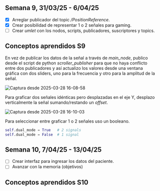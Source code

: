 ## Semana 9, 31/03/25 - 6/04/25

- [x] Arreglar publicador del topic */PositionReference*.
- [x] Crear posibilidad de representar 1 o 2 señales para gaming.
- [ ] Crear *umlet* con los nodos, scripts, publicadores, suscriptores y topics.

## Conceptos aprendidos S9

En vez de publicar los datos de la señal a través de *main_node*, publico desde el script de python *scroller_publisher* para que no haya conflicto entre dos publicadores y así actualizo los valores desde una ventana gráfica con dos sliders, uno para la frecuencia y otro para la amplitud de la señal.

![Captura desde 2025-03-28 16-08-58](https://github.com/user-attachments/assets/02ab94e6-cd18-4e4f-bc97-e3c7f7f95844)

Para graficar dos señales idénticas pero desplazadas en el eje Y, desplazo verticalmente la señal sumando/restando un *offset*.

![Captura desde 2025-03-28 16-10-03](https://github.com/user-attachments/assets/a534299f-db26-4426-97dc-0008eef75df9)

Para seleccionar entre graficar 1 o 2 señales uso un booleano.

```py
self.dual_mode = True   # 2 signals
self.dual_mode = False  # 1 signal
```

## Semana 10, 7/04/25 - 13/04/25

- [ ] Crear interfaz para ingresar los datos del paciente.
- [ ] Avanzar con la memoria (objetivos)

## Conceptos aprendidos S10
